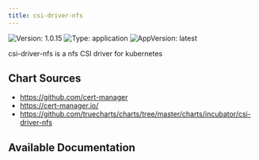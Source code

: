 ```yaml
---
title: csi-driver-nfs
---
```


![Version: 1.0.15](https://img.shields.io/badge/Version-1.0.15-informational?style=flat-square) ![Type: application](https://img.shields.io/badge/Type-application-informational?style=flat-square) ![AppVersion: latest](https://img.shields.io/badge/AppVersion-latest-informational?style=flat-square)

csi-driver-nfs is a nfs CSI driver for kubernetes

## Chart Sources

- https://github.com/cert-manager
- https://cert-manager.io/
- https://github.com/truecharts/charts/tree/master/charts/incubator/csi-driver-nfs

## Available Documentation

